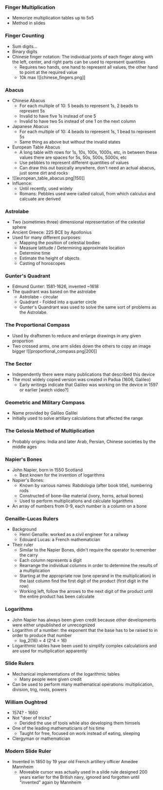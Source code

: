 ### Finger Multiplication
 - Memorize multiplication tables up to 5x5
 - Method in slides

### Finger Counting
 - Sum digits...
 - Binary digits
 - Chinese finger notation: The individual joints of each finger along with the left, center, and right parts can be used to represent quantities
	 - Requires two hands, one hand to represent all values, the other hand to point at the required value
	 - 10k max
![[chinese_fingers.png]]

### Abacus
 - Chinese Abacus
	 - For each multiple of 10: 5 beads to represent 1s, 2 beads to represent 5s
	 - Invalid to have five 1s instead of one 5
	 - Invalid to have two 5s instead of one 1 on the next column
 - Japanese Abacus
	 - For each multiple of 10: 4 beads to represent 1s, 1 bead to represent 5s
	 - Same thing as above but without the invalid states
 - European Table Abacus
	 - A long table with rows for 1s, 10s, 100s, 1000s, etc, in between these values there are spaces for 5s, 50s, 500s, 5000s, etc
	 - Use pebbles to represent different quantities of values
	 - Can draw this out basically anywhere, don't need an actual abacus, just some dirt and rocks
 - ![[european_table_abacus.png|150]]
 - Influence:
	 - Until recently, used widely
	 - Romans: Pebbles used were called calculi, from which calculus and calcuate are derived

### Astrolabe
 - Two (sometimes three) dimensional representation of the celestial sphere
 - Ancient Greece: 225 BCE by Apollonius
 - Used for many different purposes:
	 - Mapping the position of celestial bodies
	 - Measure latitude / Determining approximate location
	 - Determine time
	 - Estimate the height of objects
	 - Casting of horoscopes

### Gunter's Quadrant
 - Edmund Gunter: 1581-1626, invented ~1618
 - The quadrant was based on the astrolabe
	 - Astrolabe - circular
	 - Quadrant - Folded into a quarter circle
	 - Gunter's Quandrant was used to solve the same sort of problems as the Astrolabe.

### The Proportional Compass
 - Used by draftsmen to reduce and enlarge drawings in any given proportion
 - Two crossed arms, one arm slides down the others to copy an image bigger
![[proportional_compass.png|200]]

### The Sector
 - Independently there were many publications that described this device
 - The most widely copied version was created in Padua (1606, Galileo)
	 - Early writings indicate that Galileo was working on the device in 1597 or earlier
[watch video?]

### Geometric and Military Compass
 - Name provided by Galileo Galilei
 - Initially used to solve artillary calculations that affected the range

### The Gelosia Method of Multiplication
 - Probably origins: India and later Arab, Persian, Chinese societies by the middle ages

### Napier's Bones
 - John Napier, born in 1550 Scotland
	 - Best known for the invention of logarithms
 - Napier's Bones:
	 - Known by various names: Rabdologia (after book title), numbering rods
	 - Constructed of bone-like material (ivory, horns, actual bones)
	 - Used to perform multiplications and calculate logarithms
 - An array of numbers from 0-9, each number is a column on a bone

### Genaille-Lucas Rulers
 - Background
	 - Henri Genaille: worked as a civil engineer for a railway
	 - Edouard Lucas: a French mathematician
 - Their ruler
	 - Similar to the Napier Bones, didn't require the operator to remember the carry
	 - Each column represents a digit
	 - Rearrange the individual columns in order to determine the results of a multiplication
	 - Starting at the appropriate row (one operand in the multiplication) in the last column find the first digit of the product (first digit in the row)
	 - Working left, follow the arrows to the next digit of the product until the entire product has been calculate

### Logarithms
 - John Napier has always been given credit because other developments were either unpublished or unrecognized
 - Logarithm of a number: the exponent that the base has to be raised to in order to produce that number
	 - log_2(16) = 4 (2^4 = 16)
 - Logarithmic tables have been used to simplify complex calculations and are used for multiplication apparently

### Slide Rulers
 - Mechanical implementations of the logarithmic tables
	 - Many people were given credit
 - Can be used to perform many mathematical operations: multiplication, division, trig, roots, powers

### William Oughtred
 - 1574? - 1660
 - Not "doer  of tricks"
	 - Derided the use of tools while also developing them himsels
 - One of the leading mathematicians of his time
	 - Taught for free, focused on work instead of eating, sleeping
 - Clergyman or mathematician

### Modern Slide Ruler
 - Invented in 1850 by 19 year old French artillery officer Amedee Mannheim
	 - Moveable cursor was actually used in a slide rule designed 200 years earlier for the British navy, ignored and forgotten until "invented" again by Mannheim